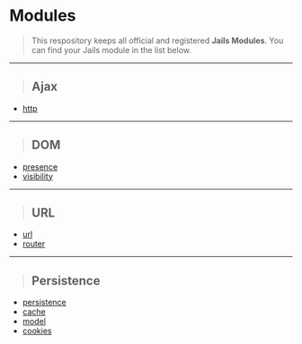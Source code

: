 
# Modules

> This respository keeps all official and registered **Jails Modules**. You can find your Jails module in the list below.

---

> ## Ajax
* [http](//github.com/jails-scaffold/Modules/tree/master/http "Http Module")

---

> ## DOM
* [presence](//github.com/jails-scaffold/Modules/tree/master/presence "Presence Module")
* [visibility](//github.com/jails-scaffold/Modules/tree/master/visibility "Visibility Module")

---

> ## URL
* [url](//github.com/jails-scaffold/Modules/tree/master/url "Url Module")
* [router](//github.com/jails-scaffold/Modules/tree/master/router "Router Module")

---

> ## Persistence
* [persistence](//github.com/jails-scaffold/Modules/tree/master/persistence "Persistence Module")
* [cache](//github.com/jails-scaffold/Modules/tree/master/cache "Cache Module")
* [model](//github.com/jails-scaffold/Modules/tree/master/model "Model Module")
* [cookies](//github.com/jails-scaffold/Modules/tree/master/cookies "Cookies Module")
